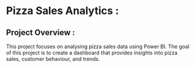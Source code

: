 # **Pizza Sales Analytics :**

## **Project Overview :** 
   This project focuses on analysing pizza sales data using Power BI. 
   The goal of this project is to create a dashboard that provides insights into pizza sales, customer behaviour, and trends.




